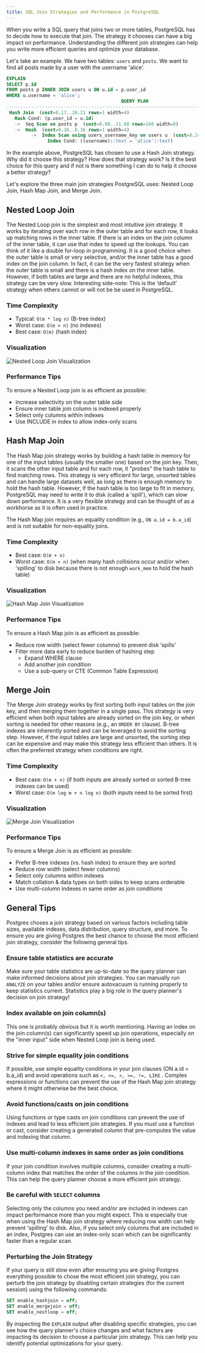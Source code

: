 ```yaml
---
title: SQL Join Strategies and Performance in PostgreSQL
---
```


When you write a SQL query that joins two or more tables, PostgreSQL has to decide how to execute that join. The strategy it chooses can have a big impact on performance. Understanding the different join strategies can help you write more efficient queries and optimize your database.

Let's take an example. We have two tables: `users` and `posts`. We want to find all posts made by a user with the username 'alice'.

```sql
EXPLAIN
SELECT p.id
FROM posts p INNER JOIN users u ON u.id = p.user_id
WHERE u.username = 'alice';
                                          QUERY PLAN
----------------------------------------------------------------------------------------------
 Hash Join  (cost=8.17..20.21 rows=1 width=4)
   Hash Cond: (p.user_id = u.id)
   ->  Seq Scan on posts p  (cost=0.00..11.60 rows=160 width=8)
   ->  Hash  (cost=8.16..8.16 rows=1 width=4)
         ->  Index Scan using users_username_key on users u  (cost=0.14..8.16 rows=1 width=4)
               Index Cond: ((username)::text = 'alice'::text)

```

In the example above, PostgreSQL has chosen to use a Hash Join strategy.  Why did it choose this strategy?  How does that strategy work?  Is it the best choice for this query and if not is there something I can do to help it choose a better strategy?

Let's explore the three main join strategies PostgreSQL uses: Nested Loop Join, Hash Map Join, and Merge Join.

## Nested Loop Join

The Nested Loop join is the simplest and most intuitive join strategy. It works by iterating over each row in the outer table and for each row, it looks up matching rows in the inner table. If there is an index on the join column of the inner table, it can use that index to speed up the lookups.  You can think of it like a double for-loop in programming.  It is a good choice when the outer table is small or very selective, and/or the inner table has a good index on the join column.  In fact, it can be the very fastest strategy when the outer table is small and there is a hash index on the inner table. However, if both tables are large and there are no helpful indexes, this strategy can be very slow.  Interesting side-note: This is the ‘default’ strategy when others cannot or will not be be used in PostgreSQL.

### Time Complexity

- Typical: `O(m * log n)` (B-tree index)
- Worst case: `O(m × n)` (no indexes)
- Best case: `O(m)` (hash index)

### Visualization

![Nested Loop Join Visualization](nest-loops-sorted-50fps-2.gif)

### Performance Tips

To ensure a Nested Loop join is as efficient as possible:

- Increase selectivity on the outer table side
- Ensure inner table join column is indexed properly
- Select only columns within indexes
- Use INCLUDE in index to allow index-only scans

## Hash Map Join

The Hash Map join strategy works by building a hash table in memory for one of the input tables (usually the smaller one) based on the join key. Then, it scans the other input table and for each row, it "probes" the hash table to find matching rows. This strategy is very efficient for large, unsorted tables and can handle large datasets well, as long as there is enough memory to hold the hash table. However, if the hash table is too large to fit in memory, PostgreSQL may need to write it to disk (called a 'spill'), which can slow down performance. It is a very flexible strategy and can be thought of as a workhorse as it is often used in practice.

The Hash Map join requires an equality condition (e.g., `ON a.id = b.a_id`) and is not suitable for non-equality joins.

### Time Complexity

- Best case: `O(m + n)`
- Worst case: `O(m × n)` (when many hash collisions occur and/or when 'spilling' to disk because there is not enough `work_mem` to hold the hash table)

### Visualization

![Hash Map Join Visualization](Hash-Match-Join-Looping-1.gif)

### Performance Tips

To ensure a Hash Map join is as efficient as possible:

- Reduce row width (select fewer columns) to prevent disk ‘spills’
- Filter more data early to reduce burden of hashing step
    - Expand WHERE clause
    - Add another join condition
    - Use a sub-query or CTE (Common Table Expression)

## Merge Join

The Merge Join strategy works by first sorting both input tables on the join key, and then merging them together in a single pass. This strategy is very efficient when both input tables are already sorted on the join key, or when sorting is needed for other reasons (e.g., an `ORDER BY` clause).  B-tree indexes are inherently sorted and can be leveraged to avoid the sorting step. However, if the input tables are large and unsorted, the sorting step can be expensive and may make this strategy less efficient than others. It is often the preferred strategy when conditions are right.

### Time Complexity

- Best case: `O(m + n)` (if both inputs are already sorted or sorted B-tree indexes can be used)
- Worst case: `O(m log m + n log n)` (both inputs need to be sorted first)

### Visualization

![Merge Join Visualization](Merge-Join-1.gif)

### Performance Tips

To ensure a Merge Join is as efficient as possible:

- Prefer B-tree indexes (vs. hash index) to ensure they are sorted
- Reduce row width (select fewer columns)
- Select only columns within indexes
- Match collation & data types on both sides to keep scans orderable
- Use multi-column indexes in same order as join conditions

## General Tips

Postgres choses a join strategy based on various factors including table sizes, available indexes, data distribution, query structure, and more.  To ensure you are giving Postgres the best chance to choose the most efficient join strategy, consider the following general tips.

### Ensure table statistics are accurate

Make sure your table statistics are up-to-date so the query planner can make informed decisions about join strategies.  You can manually run `ANALYZE` on your tables and/or ensure autovacuum is running properly to keep statistics current.  Statistics play a big role in the query planner's decision on join strategy!

### Index available on join column(s)

This one is probably obvious but it is worth mentioning.  Having an index on the join column(s) can significantly speed up join operations, especially on the "inner input" side when Nested Loop join is being used.

### Strive for simple equality join conditions

If possible, use simple equality conditions in your join clauses (ON a.id = b.a_id) and avoid operations such as `<, <=, >, >=, !=, LIKE` .  Complex expressions or functions can prevent the use of the Hash Map join strategy where it might otherwise be the best choice.

### Avoid functions/casts on join conditions

Using functions or type casts on join conditions can prevent the use of indexes and lead to less efficient join strategies.  If you must use a function or cast, consider creating a generated column that pre-computes the value and indexing that column.

### Use multi-column indexes in same order as join conditions

If your join condition involves multiple columns, consider creating a multi-column index that matches the order of the columns in the join condition.  This can help the query planner choose a more efficient join strategy.

### Be careful with `SELECT` columns

Selecting only the columns you need and/or are included in indexes can impact performance more than you might expect.  This is especially true when using the Hash Map join strategy where reducing row width can help prevent 'spilling' to disk.  Also, if you select only columns that are included in an index, Postgres can use an index-only scan which can be significantly faster than a regular scan.

### Perturbing the Join Strategy

If your query is still slow even after ensuring you are giving Postgres everything possible to chose the most efficient join strategy, you can perturb the join strategy by disabling certain strategies (for the current session) using the following commands:

```sql
SET enable_hashjoin = off;
SET enable_mergejoin = off;
SET enable_nestloop = off;
```

By inspecting the `EXPLAIN` output after disabling specific strategies, you can see how the query planner's choice changes and what factors are impacting its decision to choose a particular join strategy.  This can help you identify potential optimizations for your query.
